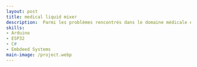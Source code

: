```yaml
---
layout: post
title: medical liquid mixer
description:  Parmi les problèmes rencontrés dans le domaine médicale et surtout dans le domaine de néphrologie il y a le mélange des liquide médicaux d’une quantité très exacte et précise et pour effectuer cette tache manuellement c’est très dur à réaliser avec la seringue. L’idée du projet c’est de faciliter la tâche du mélanger ces liquides d’une façon simple et rapide et sécurisé, à l'aide des moteurs pas à pas et du traitement par carte arduino.
skills: 
- Arduino
- ESP32
- C#
- Embdeed Systems
main-image: /project.webp 
---
```

